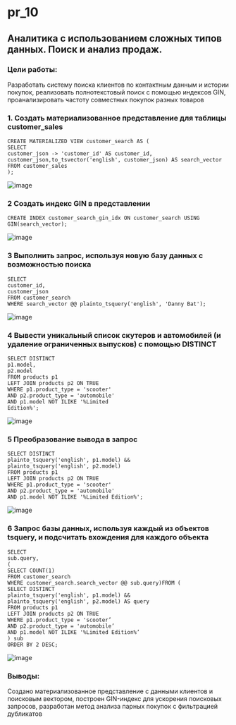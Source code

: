 # pr_10

## Аналитика с использованием сложных типов данных. Поиск и анализ продаж.

### Цели работы:
Разработать систему поиска клиентов по контактным данным и истории покупок, реализовать полнотекстовый поиск с помощью индексов GIN, проанализировать частоту совместных покупок разных товаров

### 1. Создать материализованное представление для таблицы customer_sales
```
CREATE MATERIALIZED VIEW customer_search AS (
SELECT
customer_json -> 'customer_id' AS customer_id, customer_json,to_tsvector('english', customer_json) AS search_vector FROM customer_sales
);
```

![image](https://github.com/user-attachments/assets/0339ec9a-3c2d-4f00-ba94-026d144bee2c)

### 2 Создать индекс GIN в представлении
```
CREATE INDEX customer_search_gin_idx ON customer_search USING GIN(search_vector);
```

![image](https://github.com/user-attachments/assets/788b54b0-9b39-47d2-af1b-9d1101306aa5)

### 3 Выполнить запрос, используя новую базу данных с возможностью поиска
```
SELECT
customer_id,
customer_json
FROM customer_search
WHERE search_vector @@ plainto_tsquery('english', 'Danny Bat');
```

![image](https://github.com/user-attachments/assets/dcbfc1d2-7c78-449d-b8d9-c0867262a74f)

### 4 Вывести уникальный список скутеров и автомобилей (и удаление ограниченных выпусков) с помощью DISTINCT
```
SELECT DISTINCT
p1.model,
p2.model
FROM products p1
LEFT JOIN products p2 ON TRUE
WHERE p1.product_type = 'scooter'
AND p2.product_type = 'automobile'
AND p1.model NOT ILIKE '%Limited
Edition%';
```

![image](https://github.com/user-attachments/assets/5d5d76f0-0999-4f33-a77d-b554d57038e9)

### 5 Преобразование вывода в запрос
```
SELECT DISTINCT
plainto_tsquery('english', p1.model) &&
plainto_tsquery('english', p2.model)
FROM products p1
LEFT JOIN products p2 ON TRUE
WHERE p1.product_type = 'scooter'
AND p2.product_type = 'automobile'
AND p1.model NOT ILIKE '%Limited Edition%';
```

![image](https://github.com/user-attachments/assets/ce656360-ee7f-4553-a04e-c1fdde03c7cd)

### 6 Запрос базы данных, используя каждый из объектов tsquery, и подсчитать вхождения для каждого объекта
```
SELECT
sub.query,
(
SELECT COUNT(1)
FROM customer_search
WHERE customer_search.search_vector @@ sub.query)FROM (
SELECT DISTINCT
plainto_tsquery('english', p1.model) &&
plainto_tsquery('english', p2.model) AS query
FROM products p1
LEFT JOIN products p2 ON TRUE
WHERE p1.product_type = 'scooter’
AND p2.product_type = 'automobile’
AND p1.model NOT ILIKE '%Limited Edition%’
) sub
ORDER BY 2 DESC;
```

![image](https://github.com/user-attachments/assets/d799559e-ca3f-4a2e-a794-3629e3294f15)

### Выводы:
Создано материализованное представление с данными клиентов и поисковым вектором, построен GIN-индекс для ускорения поисковых запросов, разработан метод анализа парных покупок с фильтрацией дубликатов
